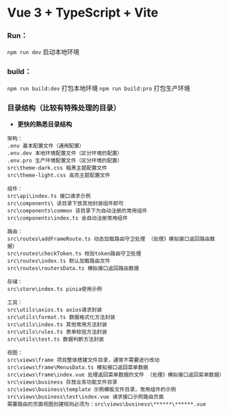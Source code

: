# Vue 3 + TypeScript + Vite

### Run：

`npm run dev` 启动本地环境

### build：

`npm run build:dev` 打包本地环境
`npm run build:pro` 打包生产环境

### 目录结构（比较有特殊处理的目录）

- **更快的熟悉目录结构**

```text
架构：
.env 基本配置文件（通用配置）
.env.dev 本地环境配置文件（区分环境的配置）
.env.pro 生产环境配置文件（区分环境的配置）
src\theme-dark.css 暗黑主题配置文件
src\theme-light.css 高亮主题配置文件

组件：
src\api\index.ts 接口请求示例
src\components\ 该目录下放其他封装组件即可
src\components\common 该目录下为自动注册的常用组件
src\components\index.ts 会自动注册常用组件

路由：
src\routes\addFrameRoute.ts 动态加载路由守卫处理 （处理》模拟接口返回路由数据）
src\routes\checkToken.ts 校验token路由守卫处理
src\routes\index.ts 默认加载路由文件
src\routes\routersData.ts 模拟接口返回路由数据

存储：
src\store\index.ts pinia使用示例

工具：
src\utils\axios.ts axios请求封装
src\utils\format.ts 数据格式化方法封装
src\utils\index.ts 其他常用方法封装
src\utils\rules.ts 表单校验方法封装
src\utils\test.ts 数据判断方法封装

视图：
src\views\frame 项目整体搭建文件目录，通常不需要进行改动
src\views\frame\MenusData.ts 模拟接口返回菜单数据
src\views\frame\index.vue 处理返回菜单数据的文件 （处理》模拟接口返回菜单数据）
src\views\business 存放业务功能文件目录
src\views\business\template 示例模板文件目录，常用组件的示例
src\views\business\test\index.vue 请求接口示例路由页面
需要路由的页面视图创建规则必须为：src\views\business\******\******.vue
```
